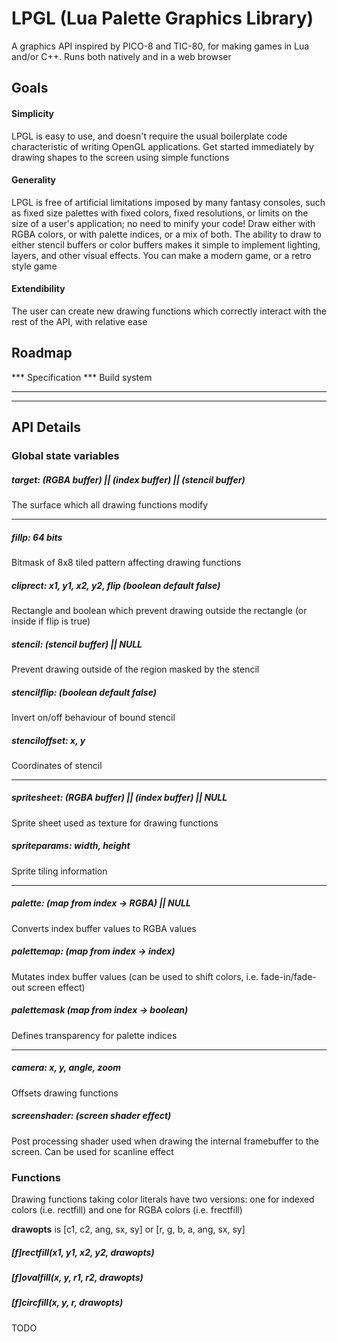 # LPGL (Lua Palette Graphics Library)
A graphics API inspired by PICO-8 and TIC-80, for making games in Lua and/or C++. Runs both natively and in a web browser

## Goals
#### Simplicity
LPGL is easy to use, and doesn't require the usual boilerplate code characteristic of writing OpenGL applications. Get started immediately by drawing shapes to the screen using simple functions
#### Generality
LPGL is free of artificial limitations imposed by many fantasy consoles, such as fixed size palettes with fixed colors, fixed resolutions, or limits on the size of a user's application; no need to minify your code! Draw either with RGBA colors, or with palette indices, or a mix of both. The ability to draw to either stencil buffers or color buffers makes it simple to implement lighting, layers, and other visual effects. You can make a modern game, or a retro style game
#### Extendibility
The user can create new drawing functions which correctly interact with the rest of the API, with relative ease

## Roadmap

*** Specification
*** Build system 
*** 
***

## API Details

### Global state variables
##### target: (RGBA buffer) || (index buffer) || (stencil buffer)
The surface which all drawing functions modify

---

##### fillp: 64 bits
Bitmask of 8x8 tiled pattern affecting drawing functions

##### cliprect: x1, y1, x2, y2, flip (boolean default false)
Rectangle and boolean which prevent drawing outside the rectangle (or inside if flip is true)

##### stencil: (stencil buffer) || NULL
Prevent drawing outside of the region masked by the stencil

##### stencilflip: (boolean default false)
Invert on/off behaviour of bound stencil

##### stenciloffset: x, y
Coordinates of stencil

---

##### spritesheet: (RGBA buffer) || (index buffer) || NULL
Sprite sheet used as texture for drawing functions

##### spriteparams: width, height
Sprite tiling information

---

##### palette: (map from index -> RGBA) || NULL
Converts index buffer values to RGBA values

##### palettemap: (map from index -> index)
Mutates index buffer values (can be used to shift colors, i.e. fade-in/fade-out screen effect)

##### palettemask (map from index -> boolean)
Defines transparency for palette indices

---

##### camera: x, y, angle, zoom
Offsets drawing functions

##### screenshader: (screen shader effect)
Post processing shader used when drawing the internal framebuffer to the screen. Can be used for scanline effect

### Functions
Drawing functions taking color literals have two versions: one for indexed colors (i.e. rectfill) and one for RGBA colors (i.e. frectfill)

**drawopts** is [c1, c2, ang, sx, sy] or [r, g, b, a, ang, sx, sy]

##### [f]rectfill(x1, y1, x2, y2, drawopts)
##### [f]ovalfill(x, y, r1, r2, drawopts)
##### [f]circfill(x, y, r, drawopts)
TODO
